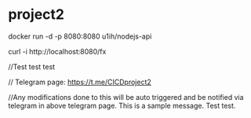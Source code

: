 # project2

docker run -d -p 8080:8080 u1ih/nodejs-api

curl -i http://localhost:8080/fx

//Test test test

// Telegram page: https://t.me/CICDproject2

//Any modifications done to this will be auto triggered and be notified via telegram in above telegram page. This is a sample message. Test test.
